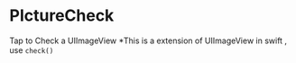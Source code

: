 # PIctureCheck
Tap to Check a UIImageView
*This is a extension of UIImageView in swift , use  `check() ` 
